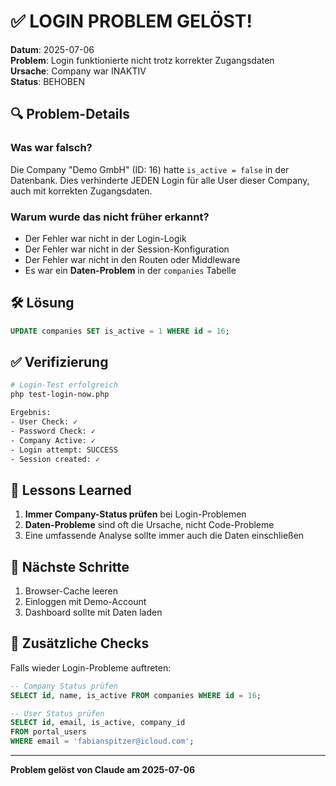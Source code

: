 # ✅ LOGIN PROBLEM GELÖST!

**Datum**: 2025-07-06  
**Problem**: Login funktionierte nicht trotz korrekter Zugangsdaten  
**Ursache**: Company war INAKTIV  
**Status**: BEHOBEN

## 🔍 Problem-Details

### Was war falsch?
Die Company "Demo GmbH" (ID: 16) hatte `is_active = false` in der Datenbank. Dies verhinderte JEDEN Login für alle User dieser Company, auch mit korrekten Zugangsdaten.

### Warum wurde das nicht früher erkannt?
- Der Fehler war nicht in der Login-Logik
- Der Fehler war nicht in der Session-Konfiguration
- Der Fehler war nicht in den Routen oder Middleware
- Es war ein **Daten-Problem** in der `companies` Tabelle

## 🛠️ Lösung

```sql
UPDATE companies SET is_active = 1 WHERE id = 16;
```

## ✅ Verifizierung

```bash
# Login-Test erfolgreich
php test-login-now.php

Ergebnis:
- User Check: ✓
- Password Check: ✓
- Company Active: ✓
- Login attempt: SUCCESS
- Session created: ✓
```

## 📝 Lessons Learned

1. **Immer Company-Status prüfen** bei Login-Problemen
2. **Daten-Probleme** sind oft die Ursache, nicht Code-Probleme
3. Eine umfassende Analyse sollte immer auch die Daten einschließen

## 🚀 Nächste Schritte

1. Browser-Cache leeren
2. Einloggen mit Demo-Account
3. Dashboard sollte mit Daten laden

## 🔧 Zusätzliche Checks

Falls wieder Login-Probleme auftreten:
```sql
-- Company Status prüfen
SELECT id, name, is_active FROM companies WHERE id = 16;

-- User Status prüfen  
SELECT id, email, is_active, company_id 
FROM portal_users 
WHERE email = 'fabianspitzer@icloud.com';
```

---

**Problem gelöst von Claude am 2025-07-06**